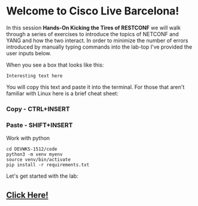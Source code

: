 # Welcome to Cisco Live Barcelona!

In this session **Hands-On Kicking the Tires of RESTCONF** we will walk through a series of exercises to introduce the topics of NETCONF and YANG and how the two interact. In order to minimize the number of errors introduced by manually typing commands into the lab-top I've provided the user inputs below.

When you see a box that looks like this:

```
Interesting text here
```
You will copy this text and paste it into the terminal. For those that aren't familiar with Linux here is a brief cheat sheet:

### Copy - CTRL+INSERT
### Paste - SHIFT+INSERT

Work with python

```
cd DEVWKS-1512/code
python3 -m venv myenv
source venv/bin/activate
pip install -r requirements.txt 
```

Let's get started with the lab: 

## [Click Here!](DEVWKS_1512_Guided_2.md)

